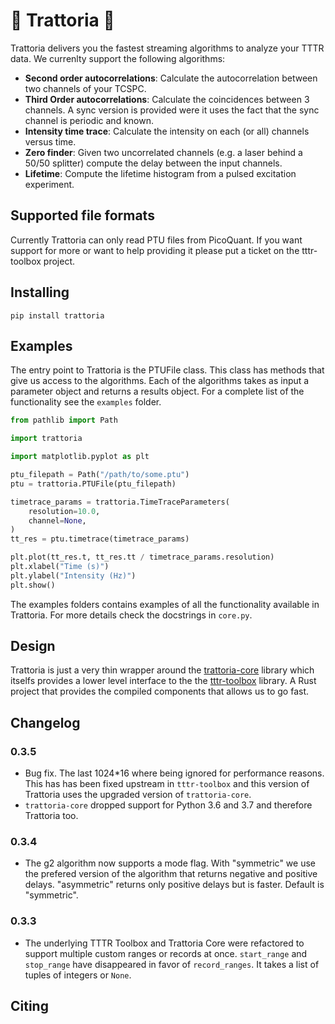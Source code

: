 # 🍕 Trattoria 🍕
Trattoria delivers you the fastest streaming algorithms to analyze your TTTR data. We
currenlty support the following algorithms:
- __Second order autocorrelations__: Calculate the autocorrelation between two channels of
  your TCSPC.
- __Third Order autocorrelations__: Calculate the coincidences between 3 channels. A sync
version is provided were it uses the fact that the sync channel is periodic and known.
- __Intensity time trace__: Calculate the intensity on each (or all) channels versus time.
- __Zero finder__: Given two uncorrelated channels (e.g. a laser behind a 50/50 splitter)
  compute the delay between the input channels.
- __Lifetime__: Compute the lifetime histogram from a pulsed excitation experiment.

## Supported file formats
Currently Trattoria can only read PTU files from PicoQuant. If you want support
for more or want to help providing it please put a ticket on the tttr-toolbox
project.

## Installing
```
pip install trattoria
```

## Examples
The entry point to Trattoria is the PTUFile class. This class has methods that
give us access to the algorithms. Each of the algorithms takes as input a
parameter object and returns a results object. For a complete list of the
functionality see the `examples` folder.

```python
from pathlib import Path

import trattoria

import matplotlib.pyplot as plt

ptu_filepath = Path("/path/to/some.ptu")
ptu = trattoria.PTUFile(ptu_filepath)

timetrace_params = trattoria.TimeTraceParameters(
    resolution=10.0,
    channel=None,
)
tt_res = ptu.timetrace(timetrace_params)

plt.plot(tt_res.t, tt_res.tt / timetrace_params.resolution)
plt.xlabel("Time (s)")
plt.ylabel("Intensity (Hz)")
plt.show()
```

The examples folders contains examples of all the functionality available in
Trattoria.  For more details check the docstrings in `core.py`.

## Design
Trattoria is just a very thin wrapper around the
[trattoria-core](https://github.com/GCBallesteros/trattoria-core) library which
itselfs provides a lower level interface to the the
[tttr-toolbox](https://github.com/GCBallesteros/tttr-toolbox/tree/master/tttr-toolbox)
library. A Rust project that provides the compiled components that allows us to
go fast.

## Changelog
### 0.3.5
- Bug fix. The last 1024\*16 where being ignored for performance reasons. This has
  has been fixed upstream in `tttr-toolbox` and this version of Trattoria uses the
  upgraded version of `trattoria-core`.
- `trattoria-core` dropped support for Python 3.6 and 3.7 and therefore Trattoria too.

### 0.3.4
- The g2 algorithm now supports a mode flag. With "symmetric" we use the
  prefered version of the algorithm that returns negative and positive delays.
  "asymmetric" returns only positive delays but is faster. Default is
  "symmetric".

### 0.3.3
- The underlying TTTR Toolbox and Trattoria Core were refactored to support
  multiple custom ranges or records at once. `start_range` and `stop_range`
  have disappeared in favor of `record_ranges`. It takes a list of tuples of
  integers or `None`.


## Citing

